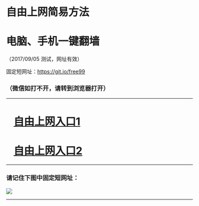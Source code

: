 ﻿# 自由上网简易方法

# 电脑、手机一键翻墙

（2017/09/05 测试，网址有效）

固定短网址：https://git.io/free99

### （微信如打不开，请转到浏览器打开）


***





# &nbsp;&nbsp; <a href="http://ft954412968.fwq-tz1001.xyz/fwqtz01.html?t=090500115537 " target="_blank">自由上网入口1</a>
# &nbsp;&nbsp; <a href="http://ft101912960.fwq-tz1002.xyz/fwqtz02.html?t=090500115474 " target="_blank">自由上网入口2</a>
***

### 请记住下图中固定短网址：

<img src="https://s3-us-west-2.amazonaws.com/fwq-1001/yjfq-20170905okok.png" /> 


***

